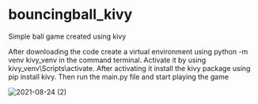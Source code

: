 # bouncingball_kivy
Simple ball game created using kivy

After downloading the code create a virtual environment using python -m venv kivy_venv in the command terminal. Activate it by using kivy_venv\Scripts\activate.
After activating it install the kivy package using pip install kivy. Then run the main.py file and start playing the game

![2021-08-24 (2)](https://user-images.githubusercontent.com/86184014/130637581-e7c48106-66de-44fb-8da3-298025161cb6.png)
